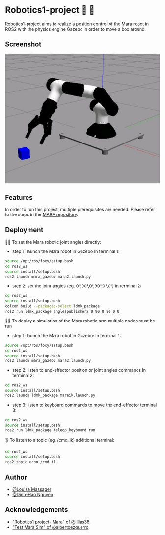 # Robotics1-project :robot: :mechanical_arm:

Robotics1-project aims to realize a position control of the Mara robot in ROS2 with the physics engine Gazebo in order to move a box around.


## Screenshot

<img src="mara_demo.jpg" width=1000>

## Features

In order to run this project, multiple prerequisites are needed. Please refer to the steps in the [MARA repository](https://github.com/AcutronicRobotics/MARA#install).


## Deployment

:teacher: To set the Mara robotic joint angles directly:

- step 1: launch the Mara robot in Gazebo
In terminal 1:
```bash
source /opt/ros/foxy/setup.bash
cd ros2_ws
source install/setup.bash
ros2 launch mara_gazebo mara2.launch.py
```
- step 2: set the joint angles (eg. 0°,90°,0°,90°,0°,0°)
In terminal 2:									
```bash
cd ros2_ws
source install/setup.bash
colcon build --packages-select ldmk_package
ros2 run ldmk_package anglespublisher2 0 90 0 90 0 0
```

:woman_teacher: To deploy a simulation of the Mara robotic arm multiple nodes must be run

- step 1: launch the Mara robot in Gazebo:
In terminal 1:
```bash
source /opt/ros/foxy/setup.bash
cd ros2_ws
source install/setup.bash
ros2 launch mara_gazebo mara2.launch.py
```
- step 2: listen to end-effector position or joint angles commands
In terminal 2:									
```bash
cd ros2_ws
source install/setup.bash
ros2 launch ldmk_package maraik.launch.py
```

- step 3: listen to keyboard commands to move the end-effector
terminal 3:									
```bash
cd ros2_ws
source install/setup.bash
ros2 run ldmk_package teleop_keyboard run
```

:ear: To listen to a topic (eg. /cmd_ik)
additional terminal:
```bash
cd ros2_ws
source install/setup.bash
ros2 topic echo /cmd_ik
```

## Author

- [@Louise Massager](https://github.com/LouiseMassager/MA1project_ROSMuJoCo/tree/main/new_panda)
- [@Dinh-Hao Nguyen](https://github.com/LouiseMassager/MA1project_ROSMuJoCo/tree/main/new_panda)


## Acknowledgements

- ["Robotics1 project- Mara" of @illias38](https://app.theconstructsim.com/#/Rosjects/mara%20robot).
- ["Test Mara Sim" of @albertoezquerro](https://app.theconstructsim.com/#/Rosjects/mara%20robot).


